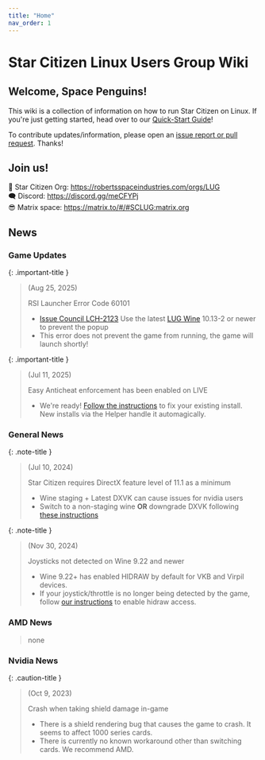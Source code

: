 ```yaml
---
title: "Home"
nav_order: 1
---
```


<h1>Star Citizen Linux Users Group Wiki</h1>

<h2>Welcome, Space Penguins!</h2>

This wiki is a collection of information on how to run Star Citizen on Linux. If you're just getting started, head over to our [Quick-Start Guide](Quick-Start-Guide)!

To contribute updates/information, please open an [issue report or pull request](https://github.com/starcitizen-lug/knowledge-base). Thanks!

## Join us!

🐧 Star Citizen Org: <a href="https://robertsspaceindustries.com/orgs/LUG">https://robertsspaceindustries.com/orgs/LUG</a>  
🗨 Discord: <a href="https://discord.gg/meCFYPj">https://discord.gg/meCFYPj</a>  
😎 Matrix space: <a href="https://matrix.to/#/#SCLUG:matrix.org">https://matrix.to/#/#SCLUG:matrix.org</a>  

## News

### Game Updates

{: .important-title }
> (Aug 25, 2025)
>
> RSI Launcher Error Code 60101
>
> - [Issue Council LCH-2123](https://issue-council.robertsspaceindustries.com/projects/LAUNCHER/issues/LCH-2123) Use the latest [LUG Wine](Tips-and-Tricks#recommended-runners) 10.13-2 or newer to prevent the popup
> - This error does not prevent the game from running, the game will launch shortly!

{: .important-title }
> (Jul 11, 2025)
>
> Easy Anticheat enforcement has been enabled on LIVE
>
> - We're ready! [Follow the instructions](Troubleshooting/easy-anti-cheat) to fix your existing install. New installs via the Helper handle it automagically.


### General News

{: .note-title }
> (Jul 10, 2024)
>
> Star Citizen requires DirectX feature level of 11.1 as a minimum
>
> - Wine staging + Latest DXVK can cause issues for nvidia users
> - Switch to a non-staging wine **OR** downgrade DXVK following [these instructions](Troubleshooting/unexpected-behavior#directx-error-message)


{: .note-title }
> (Nov 30, 2024)
>
> Joysticks not detected on Wine 9.22 and newer
>
> - Wine 9.22+ has enabled HIDRAW by default for VKB and Virpil devices.
> - If your joystick/throttle is no longer being detected by the game, follow [our instructions](Sticks,-Throttles,-&-Pedals#some-of-your-joysticks-disappear--arent-recognized-in-the-game) to enable hidraw access.

### AMD News

> none


### Nvidia News

{: .caution-title }
> (Oct 9, 2023)
>
> Crash when taking shield damage in-game
>
> - There is a shield rendering bug that causes the game to crash. It seems to affect 1000 series cards.
> - There is currently no known workaround other than switching cards. We recommend AMD.
